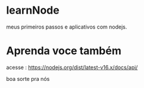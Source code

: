 # learnNode
meus primeiros passos e aplicativos com nodejs.
# Aprenda voce também

acesse : https://nodejs.org/dist/latest-v16.x/docs/api/

boa sorte pra nós
